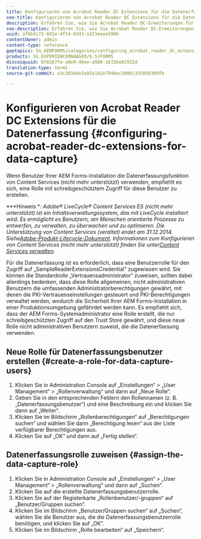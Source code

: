```yaml
---
title: Konfigurieren von Acrobat Reader DC Extensions für die Datenerfassung
seo-title: Konfigurieren von Acrobat Reader DC Extensions für die Datenerfassung
description: Erfahren Sie, wie Sie Acrobat Reader DC-Erweiterungen für Datenerfassung konfigurieren.
seo-description: Erfahren Sie, wie Sie Acrobat Reader DC-Erweiterungen für Datenerfassung konfigurieren.
uuid: af6b3c72-601e-4f54-8343-a323eeee5906
contentOwner: admin
content-type: reference
geptopics: SG_AEMFORMS/categories/configuring_acrobat_reader_dc_extensions
products: SG_EXPERIENCEMANAGER/6.5/FORMS
discoiquuid: 8f8367fe-a8e9-46ee-a980-1633be02932d
translation-type: tm+mt
source-git-commit: a3c303d4e3a85e1b2e794bec2006c335056309fb

---
```



# Konfigurieren von Acrobat Reader DC Extensions für die Datenerfassung {#configuring-acrobat-reader-dc-extensions-for-data-capture}

Wenn Benutzer Ihrer AEM Forms-Installation die Datenerfassungsfunktion von Content Services (nicht mehr unterstützt) verwenden, empfiehlt es sich, eine Rolle mit schreibgeschütztem Zugriff für diese Benutzer zu erstellen.

***Hinweis **: Adobe® LiveCycle® Content Services ES (nicht mehr unterstützt) ist ein Inhaltsverwaltungssystem, das mit LiveCycle installiert wird. Es ermöglicht es Benutzern, am Menschen orientierte Prozesse zu entwerfen, zu verwalten, zu überwachen und zu optimieren. Die Unterstützung von Content Services (veraltet) endet am 31.12.2014. Siehe[Adobe-Produkt-Lifecycle-Dokument](https://www.adobe.com/support/products/enterprise/eol/eol_matrix.html). Informationen zum Konfigurieren von Content Services (nicht mehr unterstützt) finden Sie unter[Content Services verwalten](https://help.adobe.com/en_US/livecycle/9.0/admin_contentservices.pdf).*

Für die Datenerfassung ist es erforderlich, dass eine Benutzerrolle für den Zugriff auf „SampleReaderExtensionsCredential“ zugewiesen wird. Sie können die Standardrolle „Vertrauensadministrator“ zuweisen, sollten dabei allerdings bedenken, dass diese Rolle allgemeinen, nicht administrativen Benutzern die umfassenden Administratorberechtigungen gewährt, mit denen die PKI-Vertrauenseinstellungen gesteuert und PKI-Berechtigungen verwaltet werden, wodurch die Sicherheit Ihrer AEM Forms-Installation in einer Produktionsumgebung gefährdet werden kann. Es empfiehlt sich, dass der AEM Forms-Systemadministrator eine Rolle erstellt, die nur schreibgeschützten Zugriff auf den Trust Store gewährt, und diese neue Rolle nicht administrativen Benutzern zuweist, die die Datenerfassung verwenden.

## Neue Rolle für Datenerfassungsbenutzer erstellen {#create-a-role-for-data-capture-users}

1. Klicken Sie in Administration Console auf „Einstellungen“ > „User Management“ > „Rollenverwaltung“ und dann auf „Neue Rolle“.
1. Geben Sie in den entsprechenden Feldern den Rollennamen (z. B. „Datenerfassungsbenutzer“) und eine Beschreibung ein und klicken Sie dann auf „Weiter“.
1. Klicken Sie im Bildschirm „Rollenberechtigungen“ auf „Berechtigungen suchen“ und wählen Sie dann „Berechtigung lesen“ aus der Liste verfügbarer Berechtigungen aus.
1. Klicken Sie auf „OK“ und dann auf „Fertig stellen“.

## Datenerfassungsrolle zuweisen {#assign-the-data-capture-role}

1. Klicken Sie in Administration Console auf „Einstellungen“ > „User Management“ > „Rollenverwaltung“ und dann auf „Suchen“.
1. Klicken Sie auf die erstellte Datenerfassungsbenutzerrolle.
1. Klicken Sie auf der Registerkarte „Rollenbenutzer/-gruppen“ auf „Benutzer/Gruppen suchen“.
1. Klicken Sie im Bildschirm „Benutzer/Gruppen suchen“ auf „Suchen“, wählen Sie die Benutzer aus, die die Datenerfassungsbenutzerrolle benötigen, und klicken Sie auf „OK“.
1. Klicken Sie im Bildschirm „Rolle bearbeiten“ auf „Speichern“.

